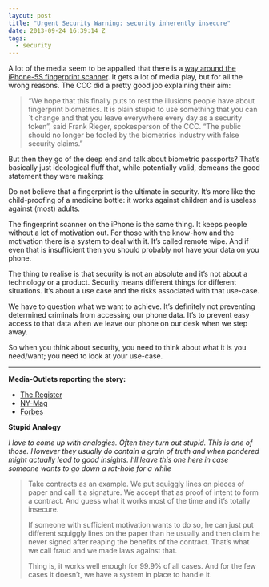 ```yaml
---
layout: post
title: "Urgent Security Warning: security inherently insecure"
date: 2013-09-24 16:39:14 Z
tags:
  - security
---
```

A lot of the media seem to be appalled that there is a [way around the iPhone-5S fingerprint scanner](http://www.ccc.de/en/updates/2013/ccc-breaks-apple-touchid). It gets a lot of media play, but for all the wrong reasons. The CCC did a pretty good job explaining their aim:

> “We hope that this finally puts to rest the illusions people have about fingerprint biometrics. It is plain stupid to use something that you can´t change and that you leave everywhere every day as a security token”, said Frank Rieger, spokesperson of the CCC. “The public should no longer be fooled by the biometrics industry with false security claims.”

But then they go of the deep end and talk about biometric passports? That’s basically just ideological fluff that, while potentially valid, demeans the good statement they were making:

Do not believe that a fingerprint is the ultimate in security. It’s more like the child-proofing of a medicine bottle: it works against children and is useless against (most) adults.

The fingerprint scanner on the iPhone is the same thing. It keeps people without a lot of motivation out. For those with the know-how and the motivation there is a system to deal with it. It’s called remote wipe. And if even that is insufficient then you should probably not have your data on you phone.

The thing to realise is that security is not an absolute and it’s not about a technology or a product. Security means different things for different situations. It’s about a use case and the risks associated with that use-case.

We have to question what we want to achieve. It’s definitely not preventing determined criminals from accessing our phone data. It’s to prevent easy access to that data when we leave our phone on our desk when we step away.

So when you think about security, you need to think about what it is you need/want; you need to look at your use-case.

* * *

**Media-Outlets reporting the story:**

*   [The Register](http://www.theregister.co.uk/2013/09/22/iphone_5_touchid_broken_by_chaos_computer_club/)
*   [NY-Mag](http://nymag.com/daily/intelligencer/2013/09/iphone-5s-fingerprint-sensor-already-hacked.html)
*   [Forbes](http://www.forbes.com/sites/markrogowsky/2013/09/22/iphone-fingerprint-scanner-hacked-should-you-care/)

**Stupid Analogy**

_I love to come up with analogies. Often they turn out stupid. This is one of those. However they usually do contain a grain of truth and when pondered might actually lead to good insights. I’ll leave this one here in case someone wants to go down a rat-hole for a while_

> Take contracts as an example. We put squiggly lines on pieces of paper and call it a signature. We accept that as proof of intent to form a contract. And guess what it works most of the time and it’s totally insecure.
> 
> If someone with sufficient motivation wants to do so, he can just put different squiggly lines on the paper than he usually and then claim he never signed after reaping the benefits of the contract. That’s what we call fraud and we made laws against that.
> 
> Thing is, it works well enough for 99.9% of all cases. And for the few cases it doesn’t, we have a system in place to handle it.
